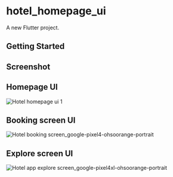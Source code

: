 # hotel_homepage_ui

A new Flutter project.

## Getting Started

## Screenshot

## Homepage UI
![Hotel homepage ui 1](https://user-images.githubusercontent.com/36195634/202915033-ea8aeb27-dabe-4781-9873-ab554173971a.png)

## Booking screen UI
![Hotel booking screen_google-pixel4-ohsoorange-portrait](https://user-images.githubusercontent.com/36195634/204454031-5bdde713-3a05-42ae-8d3d-79443a239628.png)

## Explore screen UI
![Hotel app explore screen_google-pixel4xl-ohsoorange-portrait](https://user-images.githubusercontent.com/36195634/204724374-33d72cbc-a2d2-4b93-9342-1edb9c98736c.png)



